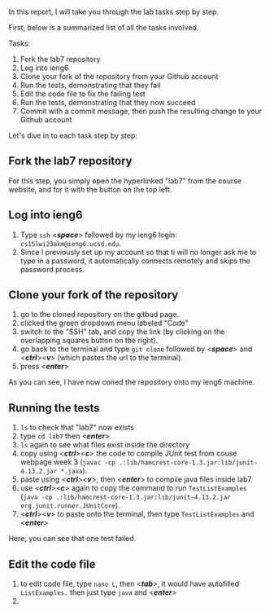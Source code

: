 In this report, I will take you through the lab tasks step by step. 

First, below is a summarized list of all the tasks involved. 

Tasks:
1. Fork the lab7 repository
2. Log into ieng6
3. Clone your fork of the repository from your Github account
4. Run the tests, demonstrating that they fail
5. Edit the code file to fix the failing test
6. Run the tests, demonstrating that they now succeed
7. Commit with a commit message, then push the resulting change to your Github account

Let's dive in to each task step by step:

Fork the lab7 repository
------------------------

For this step, you simply open the hyperlinked "lab7" from the course website, and for it with the button on the top left.

Log into ieng6
--------------

1. Type `ssh` <***space***> followed by my ieng6 login: `cs15lwi23akm@ieng6.ucsd.edu`.
2. Since I previously set up my account so that ti will no longer ask me to type in a password, it automatically connects remotely and skips the password process.

Clone your fork of the repository
---------------------------------

1. go to the cloned repository on the gitbud page.
2. clicked the green dropdown menu labeled "Code"
3. switch to the "SSH" tab, and copy the link (by clicking on the overlapping squares button on the right).
4. go back to the terminal and type `git clone` followed by <***space***> and <***ctrl***><***v***> (which pastes the url to the terminal).
5. press <***enter***>

As you can see, I have now coned the repository onto my ieng6 machine.

Running the tests
-----------------
1. `ls` to check that "lab7" now exists
2. type `cd lab7` then <***enter***>
3. `ls` again to see what files exist inside the directory
4. copy using <***ctrl***><***c***> the code to compile JUnit test from couse webpage week 3 (`javac -cp .:lib/hamcrest-core-1.3.jar:lib/junit-4.13.2.jar *.java`).
5. paste using <***ctrl***><***v***>, then <***enter***> to compile java files inside lab7.
6. use <***ctrl***><***c***> again to copy the command to run `TestListExamples` (`java -cp .:lib/hamcrest-core-1.3.jar:lib/junit-4.13.2.jar org.junit.runner.JUnitCore`).
7. <***ctrl***><***v***> to paste onto the terminal, then type `TestListExamples` and <***enter***>


Here, you can see that one test failed.

Edit the code file
------------------

1. to edit code file, type `nano L`, then <***tab***>, it would have autofilled `ListExamples.` then just type `java` and <***enter***>
2. 

